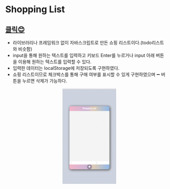 # Shopping List

## [클릭😊](https://jeong922.github.io/shopping-list/)

- 라이브러리나 프레임워크 없이 자바스크립트로 만든 쇼핑 리스트이다.(todo리스트와 비슷함)
- input을 통해 원하는 텍스트를 입력하고 키보드 Enter를 누르거나 input 아래 버튼을 이용해 원하는 텍스트를 입력할 수 있다.
- 입력한 데이터는 localStorage에 저장되도록 구현하였다.
- 쇼핑 리스트이므로 체크박스를 통해 구매 여부를 표시할 수 있게 구현하였으며 ➖ 버튼을 누르면 삭제가 가능하다.
  <p align="center">
  <img src="./image/1.gif" height="300" />
  </p>
